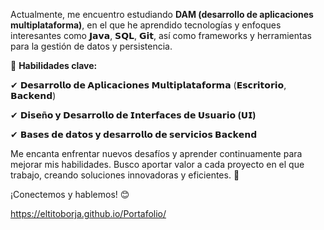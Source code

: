 Actualmente, me encuentro estudiando **DAM (desarrollo de aplicaciones multiplataforma)**, en el que he aprendido tecnologías y enfoques interesantes como 𝗝𝗮𝘃𝗮, 𝗦𝗤𝗟, 𝗚𝗶𝘁, así como frameworks y herramientas para la gestión de datos y persistencia.

📌 **Habilidades clave:**

✔ **𝗗𝗲𝘀𝗮𝗿𝗿𝗼𝗹𝗹𝗼 𝗱𝗲 𝗔𝗽𝗹𝗶𝗰𝗮𝗰𝗶𝗼𝗻𝗲𝘀 𝗠𝘂𝗹𝘁𝗶𝗽𝗹𝗮𝘁𝗮𝗳𝗼𝗿𝗺𝗮** (𝗘𝘀𝗰𝗿𝗶𝘁𝗼𝗿𝗶𝗼, 𝗕𝗮𝗰𝗸𝗲𝗻𝗱)

✔ **𝗗𝗶𝘀𝗲ñ𝗼 𝘆 𝗗𝗲𝘀𝗮𝗿𝗿𝗼𝗹𝗹𝗼 𝗱𝗲 𝗜𝗻𝘁𝗲𝗿𝗳𝗮𝗰𝗲𝘀 𝗱𝗲 𝗨𝘀𝘂𝗮𝗿𝗶𝗼 (𝗨𝗜)**

✔ **𝗕𝗮𝘀𝗲𝘀 𝗱𝗲 𝗱𝗮𝘁𝗼𝘀 𝘆 𝗱𝗲𝘀𝗮𝗿𝗿𝗼𝗹𝗹𝗼 𝗱𝗲 𝘀𝗲𝗿𝘃𝗶𝗰𝗶𝗼𝘀 𝗕𝗮𝗰𝗸𝗲𝗻𝗱**

Me encanta enfrentar nuevos desafíos y aprender continuamente para mejorar mis habilidades. Busco aportar valor a cada proyecto en el que trabajo, creando soluciones innovadoras y eficientes. 🚀

¡Conectemos y hablemos! 😊

https://eltitoborja.github.io/Portafolio/

